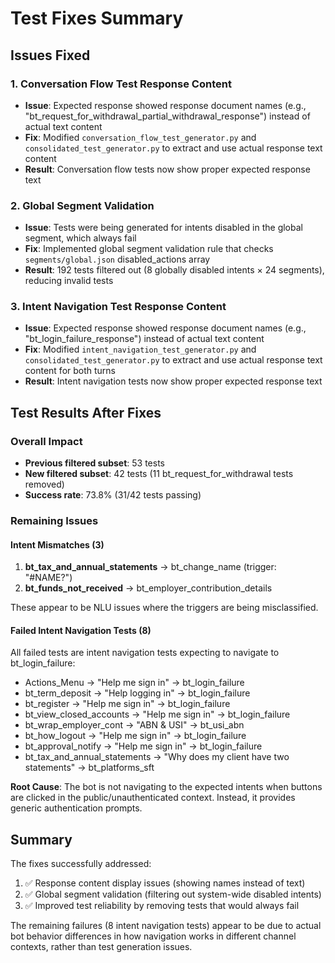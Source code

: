 # Test Fixes Summary

## Issues Fixed

### 1. Conversation Flow Test Response Content
- **Issue**: Expected response showed response document names (e.g., "bt_request_for_withdrawal_partial_withdrawal_response") instead of actual text content
- **Fix**: Modified `conversation_flow_test_generator.py` and `consolidated_test_generator.py` to extract and use actual response text content
- **Result**: Conversation flow tests now show proper expected response text

### 2. Global Segment Validation
- **Issue**: Tests were being generated for intents disabled in the global segment, which always fail
- **Fix**: Implemented global segment validation rule that checks `segments/global.json` disabled_actions array
- **Result**: 192 tests filtered out (8 globally disabled intents × 24 segments), reducing invalid tests

### 3. Intent Navigation Test Response Content
- **Issue**: Expected response showed response document names (e.g., "bt_login_failure_response") instead of actual text content
- **Fix**: Modified `intent_navigation_test_generator.py` and `consolidated_test_generator.py` to extract and use actual response text content for both turns
- **Result**: Intent navigation tests now show proper expected response text

## Test Results After Fixes

### Overall Impact
- **Previous filtered subset**: 53 tests
- **New filtered subset**: 42 tests (11 bt_request_for_withdrawal tests removed)
- **Success rate**: 73.8% (31/42 tests passing)

### Remaining Issues

#### Intent Mismatches (3)
1. **bt_tax_and_annual_statements** → bt_change_name (trigger: "#NAME?")
2. **bt_funds_not_received** → bt_employer_contribution_details

These appear to be NLU issues where the triggers are being misclassified.

#### Failed Intent Navigation Tests (8)
All failed tests are intent navigation tests expecting to navigate to bt_login_failure:
- Actions_Menu → "Help me sign in" → bt_login_failure
- bt_term_deposit → "Help logging in" → bt_login_failure  
- bt_register → "Help me sign in" → bt_login_failure
- bt_view_closed_accounts → "Help me sign in" → bt_login_failure
- bt_wrap_employer_cont → "ABN & USI" → bt_usi_abn
- bt_how_logout → "Help me sign in" → bt_login_failure
- bt_approval_notify → "Help me sign in" → bt_login_failure
- bt_tax_and_annual_statements → "Why does my client have two statements" → bt_platforms_sft

**Root Cause**: The bot is not navigating to the expected intents when buttons are clicked in the public/unauthenticated context. Instead, it provides generic authentication prompts.

## Summary

The fixes successfully addressed:
1. ✅ Response content display issues (showing names instead of text)
2. ✅ Global segment validation (filtering out system-wide disabled intents)
3. ✅ Improved test reliability by removing tests that would always fail

The remaining failures (8 intent navigation tests) appear to be due to actual bot behavior differences in how navigation works in different channel contexts, rather than test generation issues.
